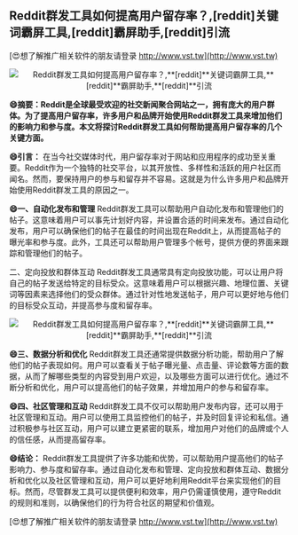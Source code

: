 ## **Reddit群发工具如何提高用户留存率？,**[reddit]**关键词霸屏工具,**[reddit]**霸屏助手,**[reddit]**引流**

[😍想了解推广相关软件的朋友请登录 http://www.vst.tw](http://www.vst.tw)

 <center><img src="https://vst.tw/MP4/tuiguang/png/4.png" alt="Reddit群发工具如何提高用户留存率？,**[reddit]**关键词霸屏工具,**[reddit]**霸屏助手,**[reddit]**引流"></center>

**😄摘要：Reddit是全球最受欢迎的社交新闻聚合网站之一，拥有庞大的用户群体。为了提高用户留存率，许多用户和品牌开始使用Reddit群发工具来增加他们的影响力和参与度。本文将探讨Reddit群发工具如何帮助提高用户留存率的几个关键方面。**

**😄引言：**
在当今社交媒体时代，用户留存率对于网站和应用程序的成功至关重要。Reddit作为一个独特的社交平台，以其开放性、多样性和活跃的用户社区而闻名。然而，要保持用户的参与和留存并不容易。这就是为什么许多用户和品牌开始使用Reddit群发工具的原因之一。

**😄一、自动化发布和管理**
Reddit群发工具可以帮助用户自动化发布和管理他们的帖子。这意味着用户可以事先计划好内容，并设置合适的时间来发布。通过自动化发布，用户可以确保他们的帖子在最佳的时间出现在Reddit上，从而提高帖子的曝光率和参与度。此外，工具还可以帮助用户管理多个帐号，提供方便的界面来跟踪和管理他们的帖子。

二、定向投放和群体互动
Reddit群发工具通常具有定向投放功能，可以让用户将自己的帖子发送给特定的目标受众。这意味着用户可以根据兴趣、地理位置、关键词等因素来选择他们的受众群体。通过针对性地发送帖子，用户可以更好地与他们的目标受众互动，并提高参与度和留存率。

 <center><img src="https://vst.tw/MP4/tuiguang/png/1.png" alt="Reddit群发工具如何提高用户留存率？,**[reddit]**关键词霸屏工具,**[reddit]**霸屏助手,**[reddit]**引流"></center>

**😄三、数据分析和优化**
Reddit群发工具还通常提供数据分析功能，帮助用户了解他们的帖子表现如何。用户可以查看关于帖子曝光量、点击量、评论数等方面的数据，从而了解哪些类型的内容受到用户欢迎，以及哪些方面可以进行优化。通过不断分析和优化，用户可以提高他们的帖子效果，并增加用户的参与和留存率。

**😄四、社区管理和互动**
Reddit群发工具不仅可以帮助用户发布内容，还可以用于社区管理和互动。用户可以使用工具监控他们的帖子，并及时回复评论和私信。通过积极参与社区互动，用户可以建立更紧密的联系，增加用户对他们的品牌或个人的信任感，从而提高留存率。

**😄结论：**
Reddit群发工具提供了许多功能和优势，可以帮助用户提高他们的帖子影响力、参与度和留存率。通过自动化发布和管理、定向投放和群体互动、数据分析和优化以及社区管理和互动，用户可以更好地利用Reddit平台来实现他们的目标。然而，尽管群发工具可以提供便利和效率，用户仍需谨慎使用，遵守Reddit的规则和准则，以确保他们的行为符合社区的期望和价值观。

[😍想了解推广相关软件的朋友请登录 http://www.vst.tw](http://www.vst.tw)



